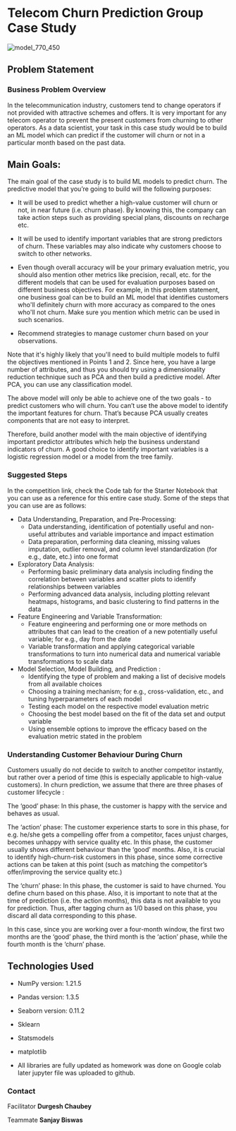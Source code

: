 # Telecom Churn Prediction Group Case Study
![model_770_450](https://user-images.githubusercontent.com/93203186/162379677-1c04dcae-e48e-4790-b7ea-c7ab74101faf.jpg)

## Problem Statement
### Business Problem Overview
In the telecommunication industry, customers tend to change operators if not provided with attractive schemes and offers. It is very important for any telecom operator to prevent the present customers from churning to other operators. As a data scientist, your task in this case study would be to build an ML model which can predict if the customer will churn or not in a particular month based on the past data.

## Main Goals:
The main goal of the case study is to build ML models to predict churn. The predictive model that you’re going to build will the following purposes:
- It will be used to predict whether a high-value customer will churn or not, in near future (i.e. churn phase). By knowing this, the company can take action steps such as providing special plans, discounts on recharge etc.

- It will be used to identify important variables that are strong predictors of churn. These variables may also indicate why customers choose to switch to other networks.

- Even though overall accuracy will be your primary evaluation metric, you should also mention other metrics like precision, recall, etc. for the different models that can be used for evaluation purposes based on different business objectives. For example, in this problem statement, one business goal can be to build an ML model that identifies customers who'll definitely churn with more accuracy as compared to the ones who'll not churn. Make sure you mention which metric can be used in such scenarios.

- Recommend strategies to manage customer churn based on your observations.

Note that it's highly likely that you'll need to build multiple models to fulfil the objectives mentioned in Points 1 and 2.  Since here, you have a large number of attributes, and thus you should try using a dimensionality reduction technique such as PCA and then build a predictive model. After PCA, you can use any classification model.

The above model will only be able to achieve one of the two goals - to predict customers who will churn. You can’t use the above model to identify the important features for churn. That’s because PCA usually creates components that are not easy to interpret.

Therefore, build another model with the main objective of identifying important predictor attributes which help the business understand indicators of churn. A good choice to identify important variables is a logistic regression model or a model from the tree family. 

### Suggested Steps

In the competition link, check the Code tab for the Starter Notebook that you can use as a reference for this entire case study. Some of the steps that you can use are as follows:
- Data Understanding, Preparation, and Pre-Processing:
  - Data understanding, identification of potentially useful and non-useful attributes and variable importance and impact estimation
  - Data preparation, performing data cleaning, missing values imputation, outlier removal, and column level standardization (for e.g., date, etc.) into one format
- Exploratory Data Analysis:
  - Performing basic preliminary data analysis including finding the correlation between variables and scatter plots to identify relationships between variables
  - Performing advanced data analysis, including plotting relevant heatmaps, histograms, and basic clustering to find patterns in the data
- Feature Engineering and Variable Transformation:
  - Feature engineering and performing one or more methods on attributes that can lead to the creation of a new potentially useful variable; for e.g., day from the date
  - Variable transformation and applying categorical variable transformations to turn into numerical data and numerical variable transformations to scale data
- Model Selection, Model Building, and  Prediction :
  - Identifying the type of problem and making a list of decisive models from all available choices
  - Choosing a training mechanism; for e.g., cross-validation, etc., and tuning hyperparameters of each model
  - Testing each model on the respective model evaluation metric
  - Choosing the best model based on the fit of the data set and output variable
  - Using ensemble options to improve the efficacy based on the evaluation metric stated in the problem


### Understanding Customer Behaviour During Churn
Customers usually do not decide to switch to another competitor instantly, but rather over a period of time (this is especially applicable to high-value customers). In churn prediction, we assume that there are three phases of customer lifecycle :

The ‘good’ phase: In this phase, the customer is happy with the service and behaves as usual.

The ‘action’ phase: The customer experience starts to sore in this phase, for e.g. he/she gets a compelling offer from a competitor, faces unjust charges, becomes unhappy with service quality etc. In this phase, the customer usually shows different behaviour than the ‘good’ months. Also, it is crucial to identify high-churn-risk customers in this phase, since some corrective actions can be taken at this point (such as matching the competitor’s offer/improving the service quality etc.)

The ‘churn’ phase: In this phase, the customer is said to have churned. You define churn based on this phase. Also, it is important to note that at the time of prediction (i.e. the action months), this data is not available to you for prediction. Thus, after tagging churn as 1/0 based on this phase, you discard all data corresponding to this phase.

In this case, since you are working over a four-month window, the first two months are the ‘good’ phase, the third month is the ‘action’ phase, while the fourth month is the ‘churn’ phase.

## Technologies Used

- NumPy version: 1.21.5

- Pandas version: 1.3.5

- Seaborn version: 0.11.2

- Sklearn

- Statsmodels

- matplotlib

- All libraries are fully updated as homework was done on Google colab later jupyter file was uploaded to github. 

### Contact
Facilitator  __Durgesh Chaubey__

Teammate  __Sanjay Biswas__
